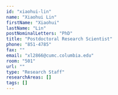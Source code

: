 ```yaml
---
id: "xiaohui-lin"
name: "Xiaohui Lin"
firstName: "Xiaohui"
lastName: "Lin"
postNominalLetters: "PhD"
title: "Postdoctoral Research Scientist"
phone: "851-4785"
fax: ""
email: "xl2866@cumc.columbia.edu"
room: "501"
url: ""
type: "Research Staff"
researchAreas: []
tags: []
---
```

